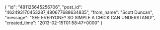  {
   "id": "481125645256706",
   "post_id": "462493170453287_480677688634835",
   "from_name": "Scott Duncan",
   "message": "SEE EVERYONE? SO SIMPLE A CHICK CAN UNDERSTAND!",
   "created_time": "2013-02-15T01:58:47+0000"
 }
